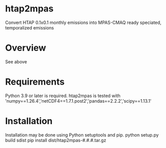 # htap2mpas
Convert HTAP 0.1x0.1 monthly emissions into MPAS-CMAQ ready speciated, temporalized emissions

# Overview
See above

# Requirements
Python 3.9 or later is required. 
htap2mpas is tested with 'numpy==1.26.4','netCDF4==1.7.1.post2','pandas==2.2.2','scipy==1.13.1'

# Installation
Installation may be done using Python setuptools and pip.
python setup.py build sdist
pip install dist/htap2mpas-#.#.#.tar.gz


